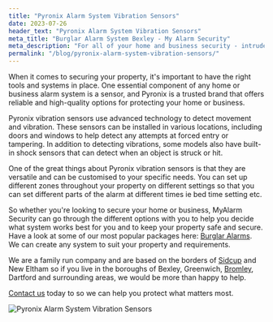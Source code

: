 ```yaml
---
title: "Pyronix Alarm System Vibration Sensors"
date: 2023-07-26
header_text: "Pyronix Alarm System Vibration Sensors"
meta_title: "Burglar Alarm System Bexley - My Alarm Security"
meta_description: "For all of your home and business security - intruder alarm and cctv systems, give us a call 020 8302 4065. Bexley, Bromley, Orpington, New Eltham"
permalink: "/blog/pyronix-alarm-system-vibration-sensors/"
---
```


When it comes to securing your property, it\'s important to have the right tools and systems in place. One essential component of any home or business alarm system is a sensor, and Pyronix is a trusted brand that offers reliable and high-quality options for protecting your home or business.

Pyronix vibration sensors use advanced technology to detect movement and vibration. These sensors can be installed in various locations, including doors and windows to help detect any attempts at forced entry or tampering. In addition to detecting vibrations, some models also have built-in shock sensors that can detect when an object is struck or hit.

One of the great things about Pyronix vibration sensors is that they are versatile and can be customised to your specific needs. You can set up different zones throughout your property on different settings so that you can set different parts of the alarm at different times ie bed time setting etc.

So whether you\'re looking to secure your home or business, MyAlarm Security can go through the different options with you to help you decide what system works best for you and to keep your property safe and secure. Have a look at some of our most popular packages here: [Burglar Alarms](/categories/burglar-alarms/). We can create any system to suit your property and requirements.

We are a family run company and are based on the borders of [Sidcup](/pages/sidcup/) and New Eltham so if you live in the boroughs of Bexley, Greenwich, [Bromley](/pages/bromley/), Dartford and surrounding areas, we would be more than happy to help.

[Contact us](/contact/) today to so we can help you protect what matters most.

![Pyronix Alarm System Vibration Sensors](https://res.cloudinary.com/kbs/image/upload/dbzbegb5h0bdrowlzgll.jpg)